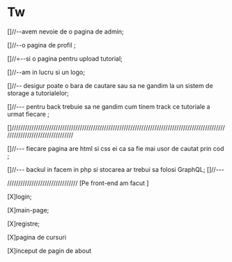 
# Tw
[]//--avem nevoie de o pagina de admin;

[]//--o pagina de profil ;

[]//=--si o pagina pentru upload tutorial;

[]//--am in lucru si un logo;

[]//-- desigur poate o bara de cautare sau sa ne gandim la un sistem de storage a tutorialelor;

[]//--- pentru back trebuie sa ne gandim cum tinem track ce tutoriale a urmat fiecare ;

[]///////////////////////////////////////////////////////////////////////////////////////////////////////////////////////////////

[]//--- fiecare pagina are html si css ei ca sa fie mai usor de cautat prin cod ;

[]//--- backul in facem in php si stocarea ar trebui sa folosi GraphQL;
[]//---


////////////////////////////////
[Pe front-end am facut ]

[X]login;

[X]main-page;

[X]registre;

[X]pagina de cursuri

[X]inceput de pagin de about
